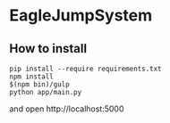 # EagleJumpSystem
## How to install

```
pip install --require requirements.txt
npm install
$(npm bin)/gulp
python app/main.py
```

and open http://localhost:5000
